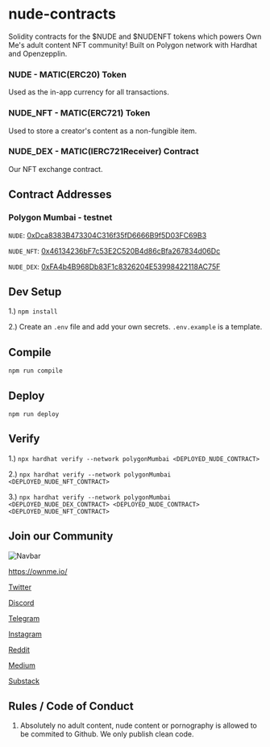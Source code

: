 # nude-contracts

Solidity contracts for the $NUDE and $NUDENFT tokens which powers Own Me's adult content NFT community!
Built on Polygon network with Hardhat and Openzepplin.

### NUDE - MATIC(ERC20) Token

Used as the in-app currency for all transactions.

### NUDE_NFT - MATIC(ERC721) Token

Used to store a creator's content as a non-fungible item.

### NUDE_DEX - MATIC(IERC721Receiver) Contract

Our NFT exchange contract.

## Contract Addresses

### Polygon Mumbai - testnet

`NUDE`: [0xDca8383B473304C316f35fD6666B9f5D03FC69B3](https://mumbai.polygonscan.com/address/0xDca8383B473304C316f35fD6666B9f5D03FC69B3)

`NUDE_NFT`: [0x46134236bF7c53E2C520B4d86cBfa267834d06Dc](https://mumbai.polygonscan.com/address/0x46134236bF7c53E2C520B4d86cBfa267834d06Dc)

`NUDE_DEX`: [0xFA4b4B968Db83F1c8326204E53998422118AC75F](https://mumbai.polygonscan.com/address/0xFA4b4B968Db83F1c8326204E53998422118AC75F)

## Dev Setup

1.) `npm install`

2.) Create an `.env` file and add your own secrets. `.env.example` is a template.

## Compile

`npm run compile`

## Deploy

`npm run deploy`

## Verify

1.) `npx hardhat verify --network polygonMumbai <DEPLOYED_NUDE_CONTRACT>`

2.) `npx hardhat verify --network polygonMumbai <DEPLOYED_NUDE_NFT_CONTRACT>`

3.) `npx hardhat verify --network polygonMumbai <DEPLOYED_NUDE_DEX_CONTRACT> <DEPLOYED_NUDE_CONTRACT> <DEPLOYED_NUDE_NFT_CONTRACT>`

## Join our Community

![Navbar](https://user-images.githubusercontent.com/27584221/137842947-f80ab90a-cbba-4382-b729-dfb94e0e32f0.png)

https://ownme.io/

[Twitter](https://twitter.com/own_me_nft)

[Discord](https://discord.gg/Ww5nckNGpS)

[Telegram](https://t.me/own_me_nft)

[Instagram](https://www.instagram.com/own_me_nft/)

[Reddit](https://www.reddit.com/r/OwnMeNFT/)

[Medium](https://medium.com/@own.me.nft)

[Substack](https://ownme.substack.com/)

## Rules / Code of Conduct

1. Absolutely no adult content, nude content or pornography is allowed to be commited to Github. We only publish clean code.
